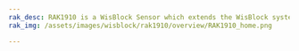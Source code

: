 ```yaml
---
rak_desc: RAK1910 is a WisBlock Sensor which extends the WisBlock system with a uBlox MAX-7Q GPS module. A ready to use SW library and tutorial makes it easy to build up a GPS based location tracker.
rak_img: /assets/images/wisblock/rak1910/overview/RAK1910_home.png

---
```


<rk-redirect to="/Product-Categories/WisBlock/RAK1910/Overview/" />